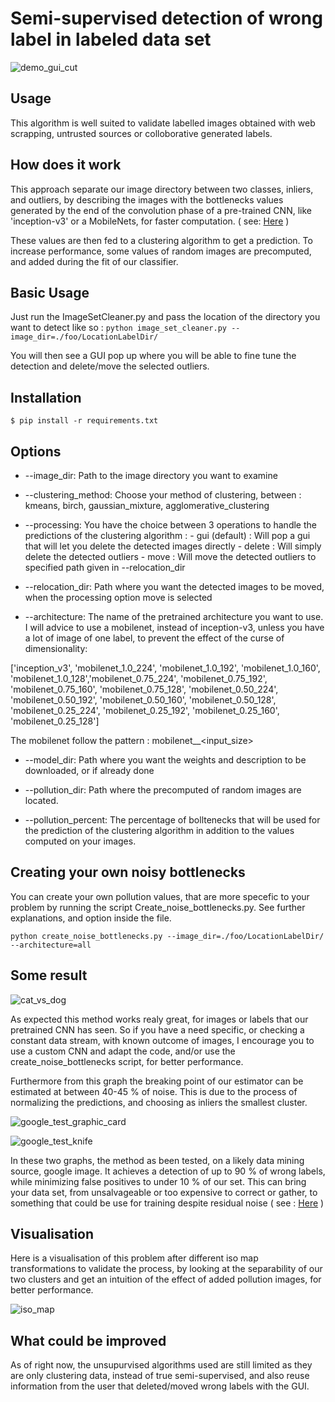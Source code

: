 # Semi-supervised detection of wrong label in labeled data set
![demo_gui_cut](https://user-images.githubusercontent.com/25333848/33291972-e7f8c908-d3c7-11e7-8a32-95abc1d216e4.gif)

## Usage

This algorithm is well suited to validate labelled images obtained with web scrapping, untrusted sources or colloborative generated labels.



## How does it work

This approach separate our image directory between two classes, inliers, and outliers, by describing the images with the bottlenecks
values generated by the end of the convolution phase of a pre-trained CNN, like 'inception-v3' or a MobileNets, for faster computation. ( see: [Here](https://arxiv.org/abs/1704.04861) )

These values are then fed to a clustering algorithm to get a prediction. To increase performance, some values of random images are precomputed, and added during the fit of our classifier.



## Basic Usage

Just run the ImageSetCleaner.py and pass the location of the directory you want to detect like so :
`python image_set_cleaner.py --image_dir=./foo/LocationLabelDir/`

You will then see a GUI pop up where you will be able to fine tune the detection and delete/move the selected outliers.


## Installation

`$ pip install -r requirements.txt`

## Options

* --image_dir: Path to the image directory you want to examine

* --clustering_method: Choose your method of clustering, between : kmeans, birch, gaussian_mixture, agglomerative_clustering

* --processing: You have the choice between 3 operations to handle the predictions of the clustering algorithm :
              - gui (default) : Will pop a gui that will let you delete the detected images directly
              - delete : Will simply delete the detected outliers
              - move : Will move the detected outliers to specified path given in --relocation_dir

* --relocation_dir: Path where you want the detected images to be moved, when the processing option move is selected

* --architecture:  The name of the pretrained architecture you want to use. I will advice to use a mobilenet, instead of inception-v3, unless you have a lot of image of one label, to prevent the effect of the curse of dimensionality:

 ['inception_v3', 'mobilenet_1.0_224', 'mobilenet_1.0_192', 'mobilenet_1.0_160', 'mobilenet_1.0_128','mobilenet_0.75_224', 'mobilenet_0.75_192', 'mobilenet_0.75_160', 'mobilenet_0.75_128', 'mobilenet_0.50_224', 'mobilenet_0.50_192', 'mobilenet_0.50_160', 'mobilenet_0.50_128', 'mobilenet_0.25_224', 'mobilenet_0.25_192', 'mobilenet_0.25_160', 'mobilenet_0.25_128']

 The mobilenet follow the pattern : mobilenet_<parameter size>_<input_size>

* --model_dir: Path where you want the weights and description to be downloaded, or if already done

* --pollution_dir: Path where the precomputed of random images are located.

* --pollution_percent: The percentage of bolltenecks that will be used for the prediction of the clustering algorithm in addition to the    values computed on your images.

## Creating your own noisy bottlenecks

You can create your own pollution values, that are more specefic to your problem by running the script Create_noise_bottlenecks.py. See further explanations, and option inside the file.

`python create_noise_bottlenecks.py --image_dir=./foo/LocationLabelDir/ --architecture=all`


## Some result

![cat_vs_dog](https://user-images.githubusercontent.com/25333848/33291975-ec609138-d3c7-11e7-952f-198eb827680c.png)

As expected this method works realy great, for images or labels that our pretrained CNN has seen. So if you have a need specific, or checking a constant data stream, with known outcome of images, I encourage you to use a custom CNN and adapt the code, and/or use the create_noise_bottlenecks script, for better performance.  

Furthermore from this graph the breaking point of our estimator can be estimated at between 40-45 % of noise. This is due to the process of normalizing the predictions, and choosing as inliers the smallest cluster. 

![google_test_graphic_card](https://user-images.githubusercontent.com/25333848/33580223-a11e9d70-d94c-11e7-8d71-013dd47df9c9.png)

![google_test_knife](https://user-images.githubusercontent.com/25333848/33580224-a13a624e-d94c-11e7-96b2-d1a79a55058b.png)

In these two graphs, the method as been tested, on a likely data mining source, google image. It achieves a detection of up to 90 % of wrong labels, while minimizing false positives to under 10 % of our set. This can bring your data set, from unsalvageable or too expensive to correct or gather, to something that could be use for training despite residual noise ( see : [Here](https://arxiv.org/abs/1406.2080) )


## Visualisation

Here is a visualisation of this problem after different iso map transformations to validate the process, by looking at the separability of our two clusters and get an intuition of the effect of added pollution images, for better performance.

![iso_map](https://user-images.githubusercontent.com/25333848/33291978-ecb897ca-d3c7-11e7-8336-2c58f86e10f9.gif)


## What could be improved

As of right now, the unsupurvised algorithms used are still limited as they are only clustering data, instead of true semi-supervised,  and also reuse information from  the user that deleted/moved wrong labels with the GUI.


